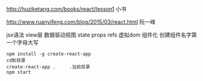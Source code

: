 http://huziketang.com/books/react/lesson1     小书

http://www.ruanyifeng.com/blog/2015/03/react.html   阮一峰


jsx语法
view层  数据驱动视图
state   props   refs
虚拟dom
组件化
    创建组件名字第一个字母大写

    npm install -g create-react-app
    cd到目录
    create-react-app .     .当前目录
    npm start